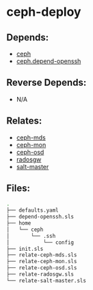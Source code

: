 # ceph-deploy

## Depends:

  -  [ceph](/salt/ceph)
  -  [ceph.depend-openssh](/salt/ceph/depend-openssh.sls)

## Reverse Depends:

  -  N/A

## Relates:

  -  [ceph-mds](/salt/ceph-mds)
  -  [ceph-mon](/salt/ceph-mon)
  -  [ceph-osd](/salt/ceph-osd)
  -  [radosgw](/salt/radosgw)
  -  [salt-master](/salt/salt-master)

## Files:

```bash
.
├── defaults.yaml
├── depend-openssh.sls
├── home
│   └── ceph
│       └── .ssh
│           └── config
├── init.sls
├── relate-ceph-mds.sls
├── relate-ceph-mon.sls
├── relate-ceph-osd.sls
├── relate-radosgw.sls
└── relate-salt-master.sls
```
